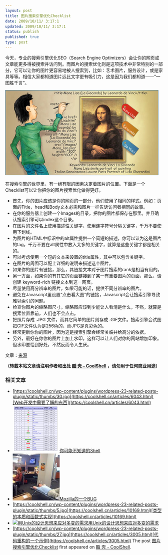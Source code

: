 ```yaml
---
layout: post
title: 图片搜索引擎优化Checklist
date: 2009/10/11/ 3:17:1
updated: 2009/10/11/ 3:17:1
status: publish
published: true
type: post
---
```



今天，专业的搜索引擎优化SEO（Search Engine Optimizers）会让你的网页或文章能更多得被搜索并访问到。而图片的搜索优化则是这项技术中非常特别的一部分，它可以让你的图片更容易地被人搜索到，比如：艺术图片，服务设计，或是家具等等。相信大家都知道图片远比文字更有吸引力，这是因为我们都知道——“一图胜千言”。


[![Image SEO](../wp-content/uploads/2009/10/seo-cartoon.jpg "Image SEO")](https://coolshell.cn/wp-content/uploads/2009/10/seo-cartoon.jpg)


在搜索引擎的世界里，有一组有限的因素决定着图片的位置。下面是一个Checklist可以让你把你的图片搜索优化做得更好。



* 首先，你的图片应该是你的网页的一部分，他们使用了相同的样式。例如：页面的Title，head和Body文本必需和图片一样告诉访问者相同的故事。
* 在你的服务器上创建一个Images的目录，把你的图片都保存在那里。并且确认搜索引擎可以index这个目录。
* 在图片的文件名上使用描述性关键字，使用连字符号分隔关键字，千万不要使用下划线。
* 为图片的HTML中<image>标识中的alt属性提供一个简短的描述，你可以认为这是图片的tag，千万不要在alt属性中放入太多的关键字，就算是这些关键字都是相关的。
* 可以考虑使用一个短的文本来设置<image>的title属性，其中可以包含关键字。
* 在图片的周围可以配上详细的说明来描述这个图片。
* 如果你的图片有链接，那么，其链接文本对于图片搜索的rank是相当有用的。
* 另一方面，如果你的有其它的页面链接到了某一有重要图片的页面，那么，请创建 keyword-rich 链接文本到这一网页。
* 尽量使用高分辨率的图片，如果可能的话，提供不同分辨率的图片。
* 避免在Javascript里设置“点击看大图”的链接，Javascript会让搜索引擎导致难以索引的问题。
* 检查你图片的缩略图尺寸。缩略图应该到少能让人看清是什么，不然，就算是搜索位置靠前，人们也不会点击。
* 把照片存成 .JPG 文件，而其它简单的图片则存成 .GIF文件。搜索引擎会试图把GIF文件认为是256色的，而JPG是真彩色的。
* 经常更新你你的图片，因为这是搜索引擎会经常关临并给高分的依据。
* 另外，最好在你你的图片上加上水印，这样可以让人们对你的网站增加印象。但水印要恰到好处，不然反而令人生厌。


文章：[来源](http://www.webceo.com/newsletter/2009/081009.html)




**（转载本站文章请注明作者和出处 [酷 壳 – CoolShell](https://coolshell.cn/) ，请勿用于任何商业用途）**



### 相关文章

* [https://coolshell.cn/wp-content/plugins/wordpress-23-related-posts-plugin/static/thumbs/30.jpg](https://coolshell.cn/articles/6043.html)[Web开发中需要了解的东西](https://coolshell.cn/articles/6043.html)
* [![你可能不知道的Shell](../wp-content/uploads/2012/11/shell.01-150x150.png)](https://coolshell.cn/articles/8619.html)[你可能不知道的Shell](https://coolshell.cn/articles/8619.html)
* [![Mozilla的一个BUG](../wp-content/uploads/2010/09/Mozilla-150x150.jpg)](https://coolshell.cn/articles/2936.html)[Mozilla的一个BUG](https://coolshell.cn/articles/2936.html)
* [https://coolshell.cn/wp-content/plugins/wordpress-23-related-posts-plugin/static/thumbs/5.jpg](https://coolshell.cn/articles/10169.html)[类型的本质和函数式实现](https://coolshell.cn/articles/10169.html)
* [![用Unix的设计思想来应对多变的需求](../wp-content/uploads/2012/05/Bannière-Unix-linux-150x150.jpg)](https://coolshell.cn/articles/7236.html)[用Unix的设计思想来应对多变的需求](https://coolshell.cn/articles/7236.html)
* [https://coolshell.cn/wp-content/plugins/wordpress-23-related-posts-plugin/static/thumbs/27.jpg](https://coolshell.cn/articles/3005.html)[代码重构的一个示例](https://coolshell.cn/articles/3005.html)
The post [图片搜索引擎优化Checklist](https://coolshell.cn/articles/1528.html) first appeared on [酷 壳 - CoolShell](https://coolshell.cn).